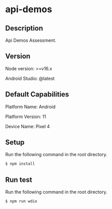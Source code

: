 # api-demos

## Description

Api Demos Assessment.

## Version

Node version: >=v16.x

Android Studio: @latest

## Default Capabilities

Platform Name: Android

Platform Version: 11

Device Name: Pixel 4

## Setup

Run the following command in the root directory.

```bash
$ npm install
```

## Run test

Run the following command in the root directory.

```bash
$ npm run wdio
```